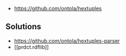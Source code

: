 
- https://github.com/ontola/hextuples

## Solutions

- https://github.com/ontola/hextuples-parser
- [[prdct.rdflib]]